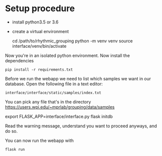 # Setup procedure

 - install python3.5 or 3.6
 - create a virtual environment

    cd /path/to/rhythmic_grouping
    python -m venv venv
    source interface/venv/bin/activate

Now you're in an isolated python environment. Now install the dependencies

    pip install -r requirements.txt

Before we run the webapp we need to list which samples we want in our database. Open the following file in a text editor:

    interface/interface/static/samples/index.txt

You can pick any file that's in the directory https://users.wpi.edu/~mprlab/grouping/data/samples

  export FLASK_APP=interface/interface.py
  flask initdb

Read the warning message, understand you want to proceed anyways, and do so.

You can now run the webapp with

    flask run
